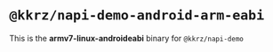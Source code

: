 # `@kkrz/napi-demo-android-arm-eabi`

This is the **armv7-linux-androideabi** binary for `@kkrz/napi-demo`
